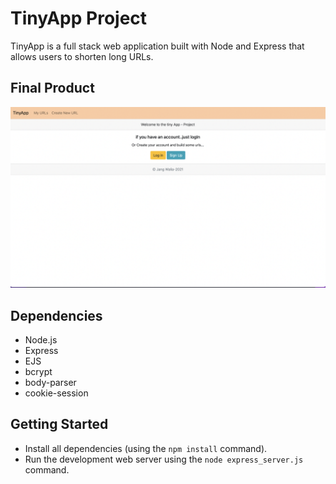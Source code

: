# TinyApp Project

TinyApp is a full stack web application built with Node and Express that allows users to shorten long URLs.

## Final Product

!["Tiny App Homepage"](./image/tinyApp.png)


## Dependencies

- Node.js
- Express
- EJS
- bcrypt
- body-parser
- cookie-session


## Getting Started

- Install all dependencies (using the `npm install` command).
- Run the development web server using the `node express_server.js` command.
